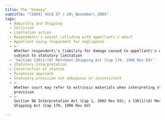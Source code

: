 ```yaml
---
title: The "Seaway"
subtitle: "[2004] SGCA 57 / 29\_November\_2004"
tags:
  - Admiralty and Shipping
  - Collision
  - Limitation action
  - Respondent\'s vessel colliding with appellant\'s wharf
  - Appellant suing respondent for negligence
  - >-
    Whether respondent\'s liability for damage caused to appellant\'s wharf
    subject to statutory limitation
  - 'Section 136(1)(d) Merchant Shipping Act (Cap 179, 1996 Rev Ed)'
  - Statutory Interpretation
  - Construction of statute
  - Purposive approach
  - Statutory provision not ambiguous or inconsistent
  - >-
    Whether court may refer to extrinsic materials when interpreting statutory
    provision
  - >-
    Section 9A Interpretation Act (Cap 1, 2002 Rev Ed), s 136(1)(d) Merchant
    Shipping Act (Cap 179, 1996 Rev Ed)

---
```


